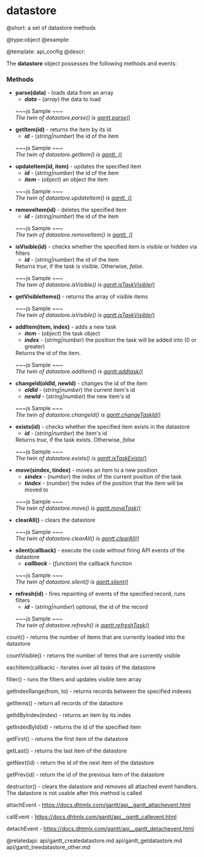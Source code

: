 datastore
=============
@short: a set of datastore methods
	

@type:object
@example:


@template:	api_config
@descr:

The **datastore** object possesses the following methods and events:

### Methods

<ul><li>
    	<b>parse(data)</b> - loads data from an array
        <ul>
          	<li><b><i>data</i></b> - (<i>array</i>) the data to load</li>
        </ul>
</li></ul>

<ul>
~~~js
Sample
~~~
<br>
 <i>The twin of datastore.parse() is <a href="api/gantt_parse.md">gantt.parse()</a></i>
</ul>



<ul>
    <li>
    	<b>getItem(id)</b> - returns the item by its id
        <ul>
          	<li><b><i>id</i></b> - (<i>string|number</i>) the id of the item</li>
        </ul>
    </li>
</ul>

<ul>
~~~js
Sample
~~~
<br>
 <i>The twin of datastore.getItem() is <a href="   ">gantt.   ()</a></i>
</ul>

<ul>
    <li>
    	<b>updateItem(id, item)</b> - updates the specified item
        <ul>
          	<li><b><i>id</i></b> - (<i>string|number</i>) the id of the item</li>
          	<li><b><i>item</i></b> - (<i>object</i>) an object the item</li>
        </ul>
    </li>
</ul>

<ul>
~~~js
Sample
~~~
<br>
 <i>The twin of datastore.updateItem() is <a href="   ">gantt.   ()</a></i>
</ul>

<ul>
    <li>
    	<b>removeItem(id)</b> - deletes the specified item
        <ul>
          	<li><b><i>id</i></b> - (<i>string|number</i>) the id of the item</li>
        </ul>
    </li>
</ul>

<ul>
~~~js
Sample
~~~
<br>
 <i>The twin of datastore.removeItem() is <a href="   ">gantt.   ()</a></i>
</ul>

<ul>
    <li>
    	<b>isVisible(id)</b> - checks whether the specified item is visible or hidden via filters
        <ul>
          	<li><b><i>id</i></b> - (<i>string|number</i>) the id of the item</li>
        </ul>
        Returns <i>true</i>, if the task is visible. Otherwise, <i>false</i>.
    </li>
</ul>

<ul>
~~~js
Sample
~~~
<br>
 <i>The twin of datastore.isVisible() is <a href="api/gantt_istaskvisible.md">gantt.isTaskVisible()</a></i>
</ul>

<ul>
    <li>
    	<b>getVisibleItems()</b> - returns the array of visible items
</li>
</ul>

<ul>
~~~js
Sample
~~~
<br>
 <i>The twin of datastore.isVisible() is <a href="api/gantt_istaskvisible.md">gantt.isTaskVisible()</a></i>
</ul>

<ul>
    <li>
    	<b>addItem(item, index)</b> - adds a new task
        <ul>
          	<li><b><i>item</i></b> - (<i>object</i>) the task object</li>
          	<li><b><i>index</i></b> - (<i>string|number</i>) the position the task will be added into (0 or greater)
</li>
        </ul>
        Returns the id of the item.
</li>
</ul>

<ul>
~~~js
Sample
~~~
<br>
 <i>The twin of datastore.addItem() is <a href="api/gantt_addtask.md">gantt.addtask()</a></i>
</ul>

<ul>
    <li>
    	<b>changeId(oldId, newId)</b> - changes the id of the item
        <ul>
          	<li><b><i>oldId</i></b> - (<i>string|number</i>) the current item's id</li>
          	<li><b><i>newId</i></b> - (<i>string|number</i>) the new item's id
</li>
        </ul>
</li>
</ul>

<ul>
~~~js
Sample
~~~
<br>
 <i>The twin of datastore.changeId() is <a href="api/gantt_changetaskid.md">gantt.changeTaskId()</a></i>
</ul>


<ul>
    <li>
    	<b>exists(id)</b> - checks whether the specified item exists in the datastore
        <ul>
          	<li><b><i>id</i></b> - (<i>string|number</i>) the item's id</li>
        </ul>
        Returns <i>true</i>, if the task exists. Otherwise, <i>false</i>
</li>
</ul>

<ul>
~~~js
Sample
~~~
<br>
 <i>The twin of datastore.exists() is <a href="api/gantt_istaskexists.md">gantt.isTaskExists()</a></i>
</ul>


<ul>
    <li>
    	<b>move(sindex, tindex)</b> - moves an item to a new position
        <ul>
          	<li><b><i>sindex</i></b> - (<i>number</i>) the index of the current position of the task</li>
          	<li><b><i>tindex</i></b> - (<i>number</i>) the index of the position that the item will be moved to</li>
        </ul>
</li>
</ul>

<ul>
~~~js
Sample
~~~
<br>
 <i>The twin of datastore.move() is <a href="api/gantt_movetask.md">gantt.moveTask()</a></i>
</ul>

<ul>
    <li>
    	<b>clearAll()</b> - clears the datastore
</li>
</ul>

<ul>
~~~js
Sample
~~~
<br>
 <i>The twin of datastore.clearAll() is <a href="api/gantt_clearall.md">gantt.clearAll()</a></i>
</ul>

<ul>
    <li>
    	<b>silent(callback)</b> - execute the code without firing API events of the datastore
        <ul>
          	<li><b><i>callback</i></b> - (<i>function</i>) the callback function</li>
        </ul>
</li>
</ul>

<ul>
~~~js
Sample
~~~
<br>
 <i>The twin of datastore.silent() is <a href="api/gantt_silent.md">gantt.silent()</a></i>
</ul>

<ul>
    <li>
    	<b>refresh(id)</b> - fires repainting of events of the specified record, runs filters
        <ul>
          	<li><b><i>id</i></b> - (<i>string|number</i>) optional, the id of the record</li>
        </ul>
</li>
</ul>

<ul>
~~~js
Sample
~~~
<br>
 <i>The twin of datastore.refresh() is <a href="api/gantt_refreshtask.md">gantt.refreshTask()</a></i>
</ul>



count() - returns the number of items that are currently loaded into the datastore

countVisible() - returns the number of items that are currently visible

eachItem(callback) - iterates over all tasks of the datastore

filter() - runs the filters and updates visible item array

getIndexRange(from, to) - returns records between the specified indexes

getItems() - return all records of the datastore

getIdByIndex(index) - returns an item by its index

getIndexById(id) - returns the id of the specified item

getFirst() - returns the first item of the datastore

getLast() - returns the last item of the datastore

getNext(id) - return the id of the next item of the datastore

getPrev(id) - return the id of the previous item of the datastore

destructor() - clears the datastore and removes all attached event handlers. The datastore is not usable after this method is called

attachEvent - https://docs.dhtmlx.com/gantt/api__gantt_attachevent.html

callEvent - https://docs.dhtmlx.com/gantt/api__gantt_callevent.html

detachEvent - https://docs.dhtmlx.com/gantt/api__gantt_detachevent.html


@relatedapi:
api/gantt_createdatastore.md
api/gantt_getdatastore.md
api/gantt_treedatastore_other.md